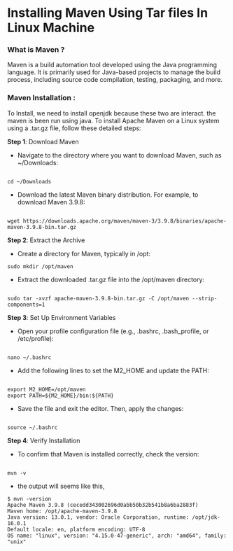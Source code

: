 # Installing Maven Using Tar files In Linux Machine 
### What is Maven ?
Maven is a build automation tool developed using the Java programming language. It is primarily used for Java-based projects to manage the build process, including source code compilation, testing, packaging, and more.

### Maven Installation :
To Install, we need to install openjdk because these two are interact. the maven is been run using java.
To install Apache Maven on a Linux system using a .tar.gz file, follow these detailed steps:

__Step 1__: Download Maven
* Navigate to the directory where you want to download Maven, such as ~/Downloads:
```

cd ~/Downloads
```

* Download the latest Maven binary distribution. For example, to download Maven 3.9.8:
```

wget https://downloads.apache.org/maven/maven-3/3.9.8/binaries/apache-maven-3.9.8-bin.tar.gz

```

 __Step 2__: Extract the Archive
* Create a directory for Maven, typically in /opt:
```
sudo mkdir /opt/maven
```

* Extract the downloaded .tar.gz file into the /opt/maven directory:
``` 

sudo tar -xvzf apache-maven-3.9.8-bin.tar.gz -C /opt/maven --strip-components=1
```

__Step 3__: Set Up Environment Variables
* Open your profile configuration file (e.g., .bashrc, .bash_profile, or /etc/profile):
```

nano ~/.bashrc
```

- Add the following lines to set the M2_HOME and update the PATH:
```

export M2_HOME=/opt/maven
export PATH=${M2_HOME}/bin:${PATH}
```

- Save the file and exit the editor. Then, apply the changes:
```

source ~/.bashrc
```

__Step 4__: Verify Installation
* To confirm that Maven is installed correctly, check the version:
```

mvn -v
```

* the output will seems like this,
```
$ mvn -version
Apache Maven 3.9.8 (cecedd343002696d0abb50b32b541b8a6ba2883f)
Maven home: /opt/apache-maven-3.9.8
Java version: 13.0.1, vendor: Oracle Corporation, runtime: /opt/jdk-16.0.1
Default locale: en, platform encoding: UTF-8
OS name: "linux", version: "4.15.0-47-generic", arch: "amd64", family: "unix"
```